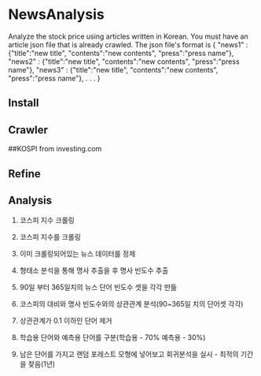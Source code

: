 NewsAnalysis
=============
Analyze the stock price using articles written in Korean.
You must have an article json file that is already crawled.
The json file's format is 
{
  "news1" : {"title":"new title", "contents":"new contents", "press":"press name"}, 
  "news2" : {"title":"new title", "contents":"new contents", "press":"press name"}, 
  "news3" : {"title":"new title", "contents":"new contents", "press":"press name"},
    .
    .
    .
}

Install
-------------


Crawler
-------------
##KOSPI
from investing.com

Refine
-------------
Analysis
-------------


1. 코스피 지수 크롤링


1. 코스피 지수를 크롤링
2. 이미 크롤링되어있는 뉴스 데이터를 정제
3. 형태소 분석을 통해 명사 추출을 후 명사 빈도수 추출
4. 90일 부터 365일치의 뉴스 단어 빈도수 셋을 각각 만듦
5. 코스피의 대비와 명사 빈도수와의 상관관계 분석(90~365일 치의 단어셋 각각)
6. 상관관계가 0.1 이하인 단어 제거 
7. 학습용 단어와 예측용 단어를 구분(학습용 - 70% 예측용 - 30%)
8. 남은 단어를 가지고 랜덤 포레스트 모형에 넣어보고 회귀분석을 실시 - 최적의 기간을 찾음(1년)
